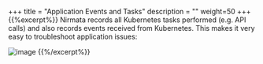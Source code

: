 +++
title = "Application Events and Tasks"
description = ""
weight=50
+++
{{%excerpt%}}
Nirmata records all Kubernetes tasks performed (e.g. API calls) and also
records events received from Kubernetes. This makes it very easy to
troubleshoot application issues:

 ![image](/images/environments-events-n-tasks.png)
{{%/excerpt%}}
